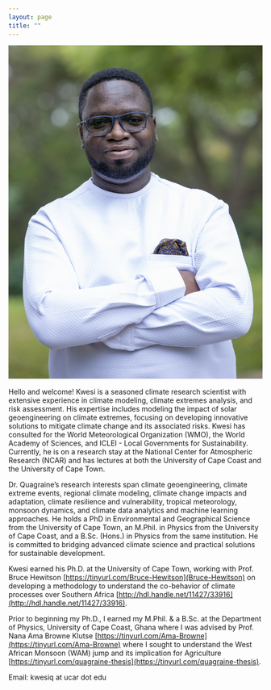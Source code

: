 ```yaml
---
layout: page
title: ""
---
```


![](/Kwesi_Quagraine2.png)

Hello and welcome! Kwesi is a seasoned climate research scientist with extensive experience in climate modeling, climate extremes analysis, and risk assessment. His expertise includes modeling the impact of solar geoengineering on climate extremes, focusing on developing innovative solutions to mitigate climate change and its associated risks. Kwesi has consulted for the World Meteorological Organization (WMO), the World Academy of Sciences, and ICLEI - Local Governments for Sustainability. Currently, he is on a research stay at the National Center for Atmospheric Research (NCAR) and has lectures at both the University of Cape Coast and the University of Cape Town.
 
Dr. Quagraine’s research interests span climate geoengineering, climate extreme events, regional climate modeling, climate change impacts and adaptation, climate resilience and vulnerability, tropical meteorology, monsoon dynamics, and climate data analytics and machine learning approaches. He holds a PhD in Environmental and Geographical Science from the University of Cape Town, an M.Phil. in Physics from the University of Cape Coast, and a B.Sc. (Hons.) in Physics from the same institution. He is committed to bridging advanced climate science and practical solutions for sustainable development.

Kwesi earned his Ph.D. at the University of Cape Town, working with Prof. Bruce Hewitson [https://tinyurl.com/Bruce-Hewitson](Bruce-Hewitson) on developing a methodology to understand the co-behavior of climate processes over Southern Africa [http://hdl.handle.net/11427/33916](http://hdl.handle.net/11427/33916).

Prior to beginning my Ph.D., I earned my M.Phil. & a B.Sc. at the Department of Physics, University of Cape Coast, Ghana where I was advised by Prof. Nana Ama Browne Klutse [https://tinyurl.com/Ama-Browne](https://tinyurl.com/Ama-Browne) where I sought to understand the West African Monsoon (WAM) jump and its implication for Agriculture [https://tinyurl.com/quagraine-thesis](https://tinyurl.com/quagraine-thesis). 


Email: kwesiq at ucar dot edu
